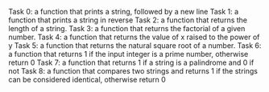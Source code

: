 Task 0:  a function that prints a string, followed by a new line
Task 1: a function that prints a string in reverse
Task 2: a function that returns the length of a string.
Task 3: a function that returns the factorial of a given number.
Task 4: a function that returns the value of x raised to the power of y
Task 5: a function that returns the natural square root of a number.
Task 6:  a function that returns 1 if the input integer is a prime number, otherwise return 0
Task 7: a function that returns 1 if a string is a palindrome and 0 if not
Task 8: a function that compares two strings and returns 1 if the strings can be considered identical, otherwise return 0
